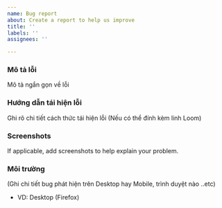 ```yaml
---
name: Bug report
about: Create a report to help us improve
title: ''
labels: ''
assignees: ''

---
```


### Mô tả lỗi
Mô tả ngắn gọn về lỗi

### Hướng dẫn tái hiện lỗi

Ghi rõ chi tiết cách thức tái hiện lỗi (Nếu có thể đính kèm linh Loom)


### Screenshots
If applicable, add screenshots to help explain your problem.


### Môi trường

(Ghi chi tiết bug phát hiện trên Desktop hay Mobile, trình duyệt nào ..etc)
- VD:
 Desktop (Firefox)
